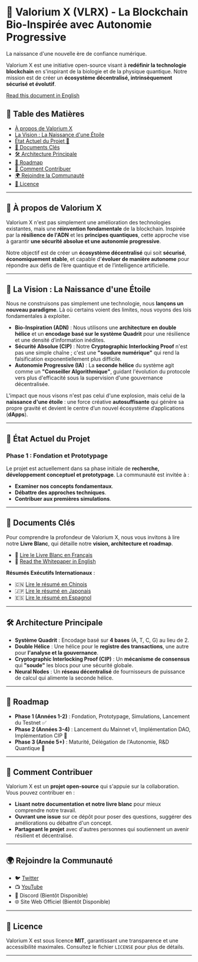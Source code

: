 # 🚀 Valorium X (VLRX) - La Blockchain Bio-Inspirée avec Autonomie Progressive

La naissance d'une nouvelle ère de confiance numérique.

Valorium X est une initiative open-source visant à **redéfinir la technologie blockchain** en s'inspirant de la biologie et de la physique quantique. Notre mission est de créer un **écosystème décentralisé, intrinsèquement sécurisé et évolutif**.

[Read this document in English](https://github.com/SylverbladeX/ValoriumX/blob/main/readme.md)

## 📜 Table des Matières
- [À propos de Valorium X](#à-propos-de-valorium-x)
- [La Vision : La Naissance d'une Étoile](#la-vision--la-naissance-dune-étoile)
- [État Actuel du Projet 🚀](#état-actuel-du-projet-🚀)
- [📖 Documents Clés](#📖-documents-clés)
- [🛠️ Architecture Principale](#🛠️-architecture-principale)
- [📅 Roadmap](#📅-roadmap)
- [🤝 Comment Contribuer](#🤝-comment-contribuer)
- [🌍 Rejoindre la Communauté](#🌍-rejoindre-la-communauté)
- [🔐 Licence](#🔐-licence)

---

## 🔬 À propos de Valorium X
Valorium X n'est pas simplement une amélioration des technologies existantes, mais une **réinvention fondamentale** de la blockchain. Inspirée par la **résilience de l'ADN** et les **principes quantiques**, cette approche vise à garantir **une sécurité absolue et une autonomie progressive**.

Notre objectif est de créer un **écosystème décentralisé** qui soit **sécurisé**, **économiquement stable**, et capable d'**évoluer de manière autonome** pour répondre aux défis de l’ère quantique et de l’intelligence artificielle.

---

## 🌟 La Vision : La Naissance d'une Étoile
Nous ne construisons pas simplement une technologie, nous **lançons un nouveau paradigme**. Là où certains voient des limites, nous voyons des lois fondamentales à exploiter.

- **Bio-Inspiration (ADN)** : Nous utilisons une **architecture en double hélice** et un **encodage basé sur le système Quadrit** pour une résilience et une densité d’information inédites.
- **Sécurité Absolue (CIP)** : Notre **Cryptographic Interlocking Proof** n'est pas une simple chaîne ; c'est une **"soudure numérique"** qui rend la falsification exponentiellement plus difficile.
- **Autonomie Progressive (IA)** : La **seconde hélice** du système agit comme un **"Conseiller Algorithmique"**, guidant l'évolution du protocole vers plus d'efficacité sous la supervision d'une gouvernance décentralisée.

L'impact que nous visons n'est pas celui d'une explosion, mais celui de la **naissance d'une étoile** : une force créative **autosuffisante** qui génère sa propre gravité et devient le centre d’un nouvel écosystème d’applications (**dApps**).

---

## 🚀 État Actuel du Projet
### **Phase 1 : Fondation et Prototypage**
Le projet est actuellement dans sa phase initiale de **recherche, développement conceptuel et prototypage**. La communauté est invitée à :
- **Examiner nos concepts fondamentaux**.
- **Débattre des approches techniques**.
- **Contribuer aux premières simulations**.

---

## 📖 Documents Clés
Pour comprendre la profondeur de Valorium X, nous vous invitons à lire notre **Livre Blanc**, qui détaille notre **vision, architecture et roadmap**.

- 📖 [Lire le Livre Blanc en Français](https://github.com/SylverbladeX/ValoriumX/blob/main/WHITEPAPER_FR.md)
- 📖 [Read the Whitepaper in English](https://github.com/SylverbladeX/ValoriumX/blob/main/WHITEPAPER.md)

**Résumés Exécutifs Internationaux** :
- 🇨🇳 [Lire le résumé en Chinois](https://github.com/SylverbladeX/ValoriumX/blob/main/WHITEPAPER_ZH.md)
- 🇯🇵 [Lire le résumé en Japonais](https://github.com/SylverbladeX/ValoriumX/blob/main/WHITEPAPER_JP.md)
- 🇪🇸 [Lire le résumé en Espagnol](https://github.com/SylverbladeX/ValoriumX/blob/main/WHITEPAPER_ES.md)

---

## 🛠️ Architecture Principale
- **Système Quadrit** : Encodage basé sur **4 bases** (A, T, C, G) au lieu de 2.
- **Double Hélice** : Une hélice pour le **registre des transactions**, une autre pour **l'analyse et la gouvernance**.
- **Cryptographic Interlocking Proof (CIP)** : Un **mécanisme de consensus** qui **"soude"** les blocs pour une sécurité globale.
- **Neural Nodes** : Un **réseau décentralisé** de fournisseurs de puissance de calcul qui alimente la seconde hélice.

---

## 📅 Roadmap
- **Phase 1 (Années 1-2)** : Fondation, Prototypage, Simulations, Lancement du Testnet ✅
- **Phase 2 (Années 3-4)** : Lancement du Mainnet v1, Implémentation DAO, Implémentation CIP 🔄
- **Phase 3 (Année 5+)** : Maturité, Délégation de l'Autonomie, R&D Quantique 🔄

---

## 🤝 Comment Contribuer
Valorium X est un **projet open-source** qui s'appuie sur la collaboration. Vous pouvez contribuer en :
- **Lisant notre documentation et notre livre blanc** pour mieux comprendre notre travail.
- **Ouvrant une issue** sur ce dépôt pour poser des questions, suggérer des améliorations ou débattre d'un concept.
- **Partageant le projet** avec d'autres personnes qui soutiennent un avenir résilient et décentralisé.

---

## 🌍 Rejoindre la Communauté
- 🐦 [Twitter](https://twitter.com/ValoriumX)
- 📺 [YouTube](https://youtube.com/ValoriumX)
- 💬 Discord (Bientôt Disponible)
- 🌐 Site Web Officiel (Bientôt Disponible)

---

## 🔐 Licence
Valorium X est sous licence **MIT**, garantissant une transparence et une accessibilité maximales. Consultez le fichier `LICENSE` pour plus de détails.

---
